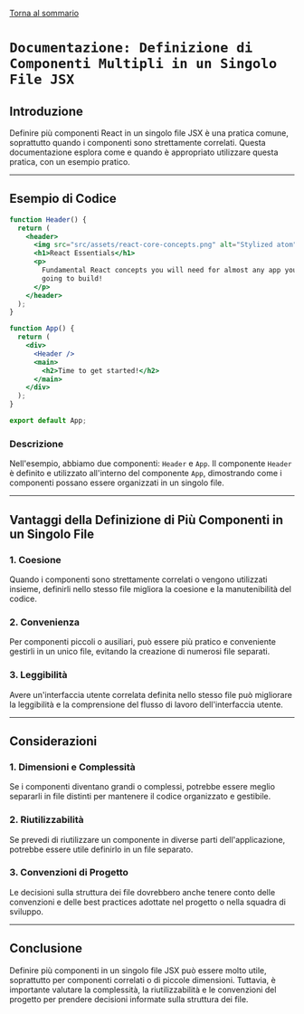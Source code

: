 [Torna al sommario](../../Summary.md)

# `Documentazione: Definizione di Componenti Multipli in un Singolo File JSX`

## Introduzione

Definire più componenti React in un singolo file JSX è una pratica comune, soprattutto quando i componenti sono strettamente correlati. Questa documentazione esplora come e quando è appropriato utilizzare questa pratica, con un esempio pratico.

---

## Esempio di Codice

```jsx
function Header() {
  return (
    <header>
      <img src="src/assets/react-core-concepts.png" alt="Stylized atom" />
      <h1>React Essentials</h1>
      <p>
        Fundamental React concepts you will need for almost any app you are
        going to build!
      </p>
    </header>
  );
}

function App() {
  return (
    <div>
      <Header />
      <main>
        <h2>Time to get started!</h2>
      </main>
    </div>
  );
}

export default App;
```

### Descrizione

Nell'esempio, abbiamo due componenti: `Header` e `App`. Il componente `Header` è definito e utilizzato all'interno del componente `App`, dimostrando come i componenti possano essere organizzati in un singolo file.

---

## Vantaggi della Definizione di Più Componenti in un Singolo File

### 1. Coesione

Quando i componenti sono strettamente correlati o vengono utilizzati insieme, definirli nello stesso file migliora la coesione e la manutenibilità del codice.

### 2. Convenienza

Per componenti piccoli o ausiliari, può essere più pratico e conveniente gestirli in un unico file, evitando la creazione di numerosi file separati.

### 3. Leggibilità

Avere un'interfaccia utente correlata definita nello stesso file può migliorare la leggibilità e la comprensione del flusso di lavoro dell'interfaccia utente.

---

## Considerazioni

### 1. Dimensioni e Complessità

Se i componenti diventano grandi o complessi, potrebbe essere meglio separarli in file distinti per mantenere il codice organizzato e gestibile.

### 2. Riutilizzabilità

Se prevedi di riutilizzare un componente in diverse parti dell'applicazione, potrebbe essere utile definirlo in un file separato.

### 3. Convenzioni di Progetto

Le decisioni sulla struttura dei file dovrebbero anche tenere conto delle convenzioni e delle best practices adottate nel progetto o nella squadra di sviluppo.

---

## Conclusione

Definire più componenti in un singolo file JSX può essere molto utile, soprattutto per componenti correlati o di piccole dimensioni. Tuttavia, è importante valutare la complessità, la riutilizzabilità e le convenzioni del progetto per prendere decisioni informate sulla struttura dei file.
